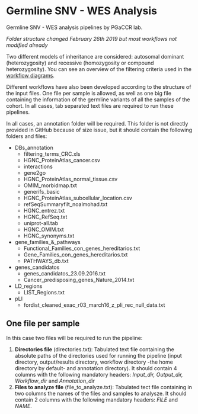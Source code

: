 # Germline SNV - WES Analysis
Germline SNV - WES analysis pipelines by PGaCCR lab.

_Folder structure changed February 26th 2019 but most workflows not modified already_


Two different models of inheritance are considered: autosomal dominant (heterozygosity) and recessive (homozygosity or compound heterozygosity). You can see an overview of the filtering criteria used in the [workflow diagrams](https://github.com/marcos-diazg/SNV_germline_WES_analysis/tree/master/Workflow_diagram).

Different workflows have also been developed according to the structure of the input files. One file per sample is allowed, as well as one big file containing the information of the germline variants of all the samples of the cohort. In all cases, tab separated text files are required to run these pipelines.

In all cases, an annotation folder will be required. This folder is not directly provided in GitHub because of size issue, but it should contain the following folders and files:
* DBs_annotation
  * filtering_terms_CRC.xls
  * HGNC_ProteinAtlas_cancer.csv
  * interactions
  * gene2go
  * HGNC_ProteinAtlas_normal_tissue.csv
  * OMIM_morbidmap.txt
  * generifs_basic
  * HGNC_ProteinAtlas_subcellular_location.csv
  * refSeqSummaryfilt_noalmohad.txt
  * HGNC_entrez.txt
  * HGNC_RefSeq.txt
  * uniprot-all.tab
  * HGNC_OMIM.txt
  * HGNC_synonyms.txt
* gene_families_&_pathways
  * Functional_Families_con_genes_hereditarios.txt
  * Gene_Families_con_genes_hereditarios.txt
  * PATHWAYS_db.txt
* genes_candidatos
  * genes_candidatos_23.09.2016.txt
  * Cancer_predisposing_genes_Nature_2014.txt
* LD_regions
  * LIST_Regions.txt
* pLI
  * fordist_cleaned_exac_r03_march16_z_pli_rec_null_data.txt


## One file per sample
In this case two files will be required to run the pipeline:
1. __Directories file__ (directories.txt): Tabulated text file containing the absolute paths of the directories used for running the pipeline (input directory, output/results directory, workflow directory -the home directory by default- and annotation directory). It should contain 4 columns with the following mandatory headers: _Input_dir, Output_dir, Workflow_dir_ and _Annotation_dir_
2. __Files to analyze file__ (file_to_analyze.txt): Tabulated tect file containing in two columns the names of the files and samples to analysze. It should contain 2 columns with the following mandatory headers: _FILE_ and _NAME_.
